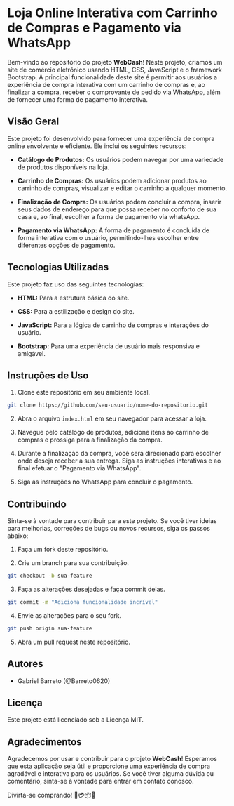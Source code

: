 # Loja Online Interativa com Carrinho de Compras e Pagamento via WhatsApp

Bem-vindo ao repositório do projeto **WebCash**! Neste projeto, criamos um site de comércio eletrônico usando HTML, CSS, JavaScript e o framework Bootstrap. A principal funcionalidade deste site é permitir aos usuários a experiência de compra interativa com um carrinho de compras e, ao finalizar a compra, receber o comprovante de pedido via WhatsApp, além de fornecer uma forma de pagamento interativa.

## Visão Geral

Este projeto foi desenvolvido para fornecer uma experiência de compra online envolvente e eficiente. Ele inclui os seguintes recursos:

- **Catálogo de Produtos:** Os usuários podem navegar por uma variedade de produtos disponíveis na loja.

- **Carrinho de Compras:** Os usuários podem adicionar produtos ao carrinho de compras, visualizar e editar o carrinho a qualquer momento.

- **Finalização de Compra:** Os usuários podem concluir a compra, inserir seus dados de endereço para que possa receber no conforto de sua casa e, ao final, escolher a forma de pagamento via whatsApp.

- **Pagamento via WhatsApp:** A forma de pagamento é concluída de forma interativa com o usuário, permitindo-lhes escolher entre diferentes opções de pagamento.

## Tecnologias Utilizadas

Este projeto faz uso das seguintes tecnologias:

- **HTML:** Para a estrutura básica do site.

- **CSS:** Para a estilização e design do site.

- **JavaScript:** Para a lógica de carrinho de compras e interações do usuário.

- **Bootstrap:** Para uma experiência de usuário mais responsiva e amigável.

## Instruções de Uso

1. Clone este repositório em seu ambiente local.

```bash
git clone https://github.com/seu-usuario/nome-do-repositorio.git
```

2. Abra o arquivo `index.html` em seu navegador para acessar a loja.

3. Navegue pelo catálogo de produtos, adicione itens ao carrinho de compras e prossiga para a finalização da compra.

4. Durante a finalização da compra, você será direcionado para escolher onde deseja receber a sua entrega. Siga as instruções interativas e ao final efetuar o "Pagamento via WhatsApp".

5. Siga as instruções no WhatsApp para concluir o pagamento.

## Contribuindo

Sinta-se à vontade para contribuir para este projeto. Se você tiver ideias para melhorias, correções de bugs ou novos recursos, siga os passos abaixo:

1. Faça um fork deste repositório.

2. Crie um branch para sua contribuição.

```bash
git checkout -b sua-feature
```

3. Faça as alterações desejadas e faça commit delas.

```bash
git commit -m "Adiciona funcionalidade incrível"
```

4. Envie as alterações para o seu fork.

```bash
git push origin sua-feature
```

5. Abra um pull request neste repositório.

## Autores

- Gabriel Barreto (@Barreto0620)

## Licença

Este projeto está licenciado sob a Licença MIT.

## Agradecimentos

Agradecemos por usar e contribuir para o projeto **WebCash**! Esperamos que esta aplicação seja útil e proporcione uma experiência de compra agradável e interativa para os usuários. Se você tiver alguma dúvida ou comentário, sinta-se à vontade para entrar em contato conosco.

Divirta-se comprando! 🛒💳📦🚀
